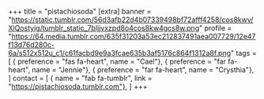 +++
title = "pistachiosoda"
[extra]
banner = "https://static.tumblr.com/56d3afb22d4b07339498bf72afff4258/cos8kwv/XlQostyig/tumblr_static_7bljjvxzpd8o4cos8kw4gcs8w.png"
profile = "https://64.media.tumblr.com/635f31203a53ec212837491aea007729/12e47f13d76d280c-6a/s512x512u_c1/c61facbd9e9a3fcae635b3af5176c864f1312a8f.png"
tags = [
    { preference = "fas fa-heart", name = "Cael"},
    { preference = "far fa-heart", name = "Jennie"},
    { preference = "far fa-heart", name = "Crysthia"},
]
contact = [
    { name = "fab fa-tumblr", link = "https://pistachiosoda.tumblr.com"},
]
+++